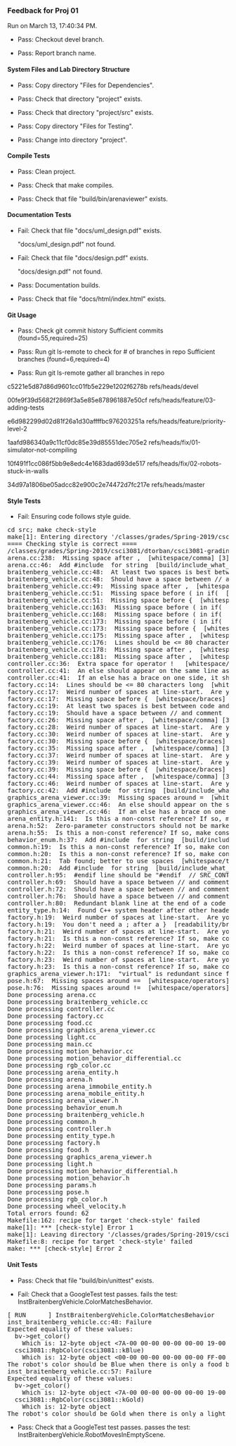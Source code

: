 ### Feedback for Proj 01

Run on March 13, 17:40:34 PM.

+ Pass: Checkout devel branch.



+ Pass: Report branch name.




#### System Files and Lab Directory Structure

+ Pass: Copy directory "Files for Dependencies".



+ Pass: Check that directory "project" exists.

+ Pass: Check that directory "project/src" exists.

+ Pass: Copy directory "Files for Testing".



+ Pass: Change into directory "project".


#### Compile Tests

+ Pass: Clean project.



+ Pass: Check that make compiles.



+ Pass: Check that file "build/bin/arenaviewer" exists.


#### Documentation Tests

+ Fail: Check that file "docs/uml_design.pdf" exists.

     "docs/uml_design.pdf" not found.

+ Fail: Check that file "docs/design.pdf" exists.

     "docs/design.pdf" not found.

+ Pass: Documentation builds.



+ Pass: Check that file "docs/html/index.html" exists.


#### Git Usage

+ Pass: Check git commit history
Sufficient commits (found=55,required=25)

+ Pass: Run git ls-remote to check for # of branches in repo
Sufficient branches (found=6,required=4)

+ Pass: Run git ls-remote gather all branches in repo

c5221e5d87d86d9601cc01fb5e229e1202f6278b	refs/heads/devel

00fe9f39d5682f2869f3a5e85e878961887e50cf	refs/heads/feature/03-adding-tests

e6d982299d02d81f26a1d30affffbc976203251a	refs/heads/feature/priority-level-2

1aafd986340a9c11cf0dc85e39d85551dec705e2	refs/heads/fix/01-simulator-not-compiling

10f491f1cc086f5bb9e8edc4e1683dad693de517	refs/heads/fix/02-robots-stuck-in-walls

34d97a1806be05adcc82e900c2e74472d7fc217e	refs/heads/master




#### Style Tests

+ Fail: Ensuring code follows style guide.

<pre>cd src; make check-style
make[1]: Entering directory '/classes/grades/Spring-2019/csci3081/dtorban/csci3081-grading-env/grading-scripts/grading/Proj_01_Full_Feedback/repo-strob105/project/src'
==== Checking style is correct ====
/classes/grades/Spring-2019/csci3081/dtorban/csci3081-grading-env/grading-scripts/grading/Proj_01_Full_Feedback/repo-strob105/cpplint/cpplint.py --root=.. *.cc *.h
arena.cc:238:  Missing space after ,  [whitespace/comma] [3]
arena.cc:46:  Add #include <string> for string  [build/include_what_you_use] [4]
braitenberg_vehicle.cc:48:  At least two spaces is best between code and comments  [whitespace/comments] [2]
braitenberg_vehicle.cc:48:  Should have a space between // and comment  [whitespace/comments] [4]
braitenberg_vehicle.cc:49:  Missing space after ,  [whitespace/comma] [3]
braitenberg_vehicle.cc:51:  Missing space before ( in if(  [whitespace/parens] [5]
braitenberg_vehicle.cc:51:  Missing space before {  [whitespace/braces] [5]
braitenberg_vehicle.cc:163:  Missing space before ( in if(  [whitespace/parens] [5]
braitenberg_vehicle.cc:168:  Missing space before ( in if(  [whitespace/parens] [5]
braitenberg_vehicle.cc:173:  Missing space before ( in if(  [whitespace/parens] [5]
braitenberg_vehicle.cc:173:  Missing space before {  [whitespace/braces] [5]
braitenberg_vehicle.cc:175:  Missing space after ,  [whitespace/comma] [3]
braitenberg_vehicle.cc:176:  Lines should be <= 80 characters long  [whitespace/line_length] [2]
braitenberg_vehicle.cc:178:  Missing space after ,  [whitespace/comma] [3]
braitenberg_vehicle.cc:181:  Missing space after ,  [whitespace/comma] [3]
controller.cc:36:  Extra space for operator !   [whitespace/operators] [4]
controller.cc:41:  An else should appear on the same line as the preceding }  [whitespace/newline] [4]
controller.cc:41:  If an else has a brace on one side, it should have it on both  [readability/braces] [5]
factory.cc:14:  Lines should be <= 80 characters long  [whitespace/line_length] [2]
factory.cc:17:  Weird number of spaces at line-start.  Are you using a 2-space indent?  [whitespace/indent] [3]
factory.cc:17:  Missing space before {  [whitespace/braces] [5]
factory.cc:19:  At least two spaces is best between code and comments  [whitespace/comments] [2]
factory.cc:19:  Should have a space between // and comment  [whitespace/comments] [4]
factory.cc:26:  Missing space after ,  [whitespace/comma] [3]
factory.cc:28:  Weird number of spaces at line-start.  Are you using a 2-space indent?  [whitespace/indent] [3]
factory.cc:30:  Weird number of spaces at line-start.  Are you using a 2-space indent?  [whitespace/indent] [3]
factory.cc:30:  Missing space before {  [whitespace/braces] [5]
factory.cc:35:  Missing space after ,  [whitespace/comma] [3]
factory.cc:37:  Weird number of spaces at line-start.  Are you using a 2-space indent?  [whitespace/indent] [3]
factory.cc:39:  Weird number of spaces at line-start.  Are you using a 2-space indent?  [whitespace/indent] [3]
factory.cc:39:  Missing space before {  [whitespace/braces] [5]
factory.cc:44:  Missing space after ,  [whitespace/comma] [3]
factory.cc:46:  Weird number of spaces at line-start.  Are you using a 2-space indent?  [whitespace/indent] [3]
factory.cc:42:  Add #include <string> for string  [build/include_what_you_use] [4]
graphics_arena_viewer.cc:39:  Missing spaces around =  [whitespace/operators] [4]
graphics_arena_viewer.cc:46:  An else should appear on the same line as the preceding }  [whitespace/newline] [4]
graphics_arena_viewer.cc:46:  If an else has a brace on one side, it should have it on both  [readability/braces] [5]
arena_entity.h:141:  Is this a non-const reference? If so, make const or use a pointer: json_object& entity_config  [runtime/references] [2]
arena.h:52:  Zero-parameter constructors should not be marked explicit.  [runtime/explicit] [5]
arena.h:55:  Is this a non-const reference? If so, make const or use a pointer: json_object& arena_object  [runtime/references] [2]
behavior_enum.h:37:  Add #include <string> for string  [build/include_what_you_use] [4]
common.h:19:  Is this a non-const reference? If so, make const or use a pointer: json_value& v  [runtime/references] [2]
common.h:20:  Is this a non-const reference? If so, make const or use a pointer: json_value& v  [runtime/references] [2]
common.h:21:  Tab found; better to use spaces  [whitespace/tab] [1]
common.h:20:  Add #include <string> for string  [build/include_what_you_use] [4]
controller.h:95:  #endif line should be "#endif  // SRC_CONTROLLER_H_"  [build/header_guard] [5]
controller.h:69:  Should have a space between // and comment  [whitespace/comments] [4]
controller.h:72:  Should have a space between // and comment  [whitespace/comments] [4]
controller.h:76:  Should have a space between // and comment  [whitespace/comments] [4]
controller.h:80:  Redundant blank line at the end of a code block should be deleted.  [whitespace/blank_line] [3]
entity_type.h:14:  Found C++ system header after other header. Should be: entity_type.h, c system, c++ system, other.  [build/include_order] [4]
factory.h:19:  Weird number of spaces at line-start.  Are you using a 2-space indent?  [whitespace/indent] [3]
factory.h:19:  You don't need a ; after a }  [readability/braces] [4]
factory.h:21:  Weird number of spaces at line-start.  Are you using a 2-space indent?  [whitespace/indent] [3]
factory.h:21:  Is this a non-const reference? If so, make const or use a pointer: json_object& entity_config  [runtime/references] [2]
factory.h:22:  Weird number of spaces at line-start.  Are you using a 2-space indent?  [whitespace/indent] [3]
factory.h:22:  Is this a non-const reference? If so, make const or use a pointer: json_object& entity_config  [runtime/references] [2]
factory.h:23:  Weird number of spaces at line-start.  Are you using a 2-space indent?  [whitespace/indent] [3]
factory.h:23:  Is this a non-const reference? If so, make const or use a pointer: json_object& entity_config  [runtime/references] [2]
graphics_arena_viewer.h:171:  "virtual" is redundant since function is already declared as "override"  [readability/inheritance] [4]
pose.h:67:  Missing spaces around ==  [whitespace/operators] [3]
pose.h:76:  Missing spaces around !=  [whitespace/operators] [3]
Done processing arena.cc
Done processing braitenberg_vehicle.cc
Done processing controller.cc
Done processing factory.cc
Done processing food.cc
Done processing graphics_arena_viewer.cc
Done processing light.cc
Done processing main.cc
Done processing motion_behavior.cc
Done processing motion_behavior_differential.cc
Done processing rgb_color.cc
Done processing arena_entity.h
Done processing arena.h
Done processing arena_immobile_entity.h
Done processing arena_mobile_entity.h
Done processing arena_viewer.h
Done processing behavior_enum.h
Done processing braitenberg_vehicle.h
Done processing common.h
Done processing controller.h
Done processing entity_type.h
Done processing factory.h
Done processing food.h
Done processing graphics_arena_viewer.h
Done processing light.h
Done processing motion_behavior_differential.h
Done processing motion_behavior.h
Done processing params.h
Done processing pose.h
Done processing rgb_color.h
Done processing wheel_velocity.h
Total errors found: 62
Makefile:162: recipe for target 'check-style' failed
make[1]: *** [check-style] Error 1
make[1]: Leaving directory '/classes/grades/Spring-2019/csci3081/dtorban/csci3081-grading-env/grading-scripts/grading/Proj_01_Full_Feedback/repo-strob105/project/src'
Makefile:8: recipe for target 'check-style' failed
make: *** [check-style] Error 2
</pre>




#### Unit Tests

+ Pass: Check that file "build/bin/unittest" exists.

+ Fail: Check that a GoogleTest test passes.
    fails the test: InstBraitenbergVehicle.ColorMatchesBehavior.
<pre>
[ RUN      ] InstBraitenbergVehicle.ColorMatchesBehavior
inst_braitenberg_vehicle.cc:48: Failure
Expected equality of these values:
  bv->get_color()
    Which is: 12-byte object <7A-00 00-00 00-00 00-00 19-00 00-00>
  csci3081::RgbColor(csci3081::kBlue)
    Which is: 12-byte object <00-00 00-00 00-00 00-00 FF-00 00-00>
The robot's color should be Blue when there is only a food behavior.
inst_braitenberg_vehicle.cc:57: Failure
Expected equality of these values:
  bv->get_color()
    Which is: 12-byte object <7A-00 00-00 00-00 00-00 19-00 00-00>
  csci3081::RgbColor(csci3081::kGold)
    Which is: 12-byte object <FF-00 00-00 CC-00 00-00 33-00 00-00>
The robot's color should be Gold when there is only a light behavior.</pre>



+ Pass: Check that a GoogleTest test passes.
    passes the test: InstBraitenbergVehicle.RobotMovesInEmptyScene.



